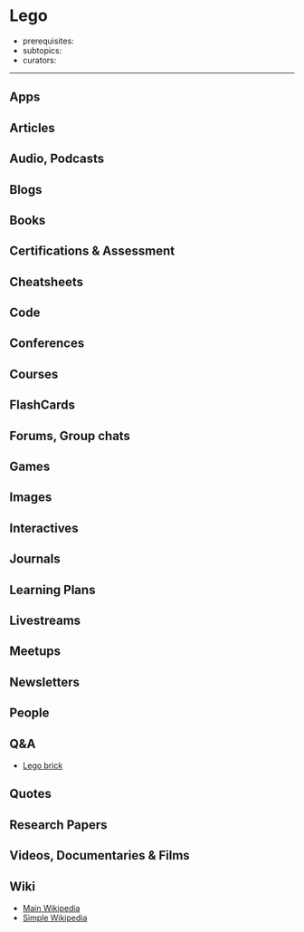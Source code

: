 # Lego

- prerequisites:
- subtopics:
- curators:

------

## Apps

## Articles

## Audio, Podcasts

## Blogs

## Books

## Certifications & Assessment

## Cheatsheets

## Code

## Conferences

## Courses

## FlashCards

## Forums, Group chats

## Games

## Images

## Interactives

## Journals

## Learning Plans

## Livestreams

## Meetups

## Newsletters

## People

## Q&A

- [Lego brick](https://bricks.stackexchange.com)

## Quotes

## Research Papers

## Videos, Documentaries & Films

## Wiki

- [Main Wikipedia](https://en.wikipedia.org/wiki/Lego)
- [Simple Wikipedia](https://simple.wikipedia.org/wiki/Lego)

